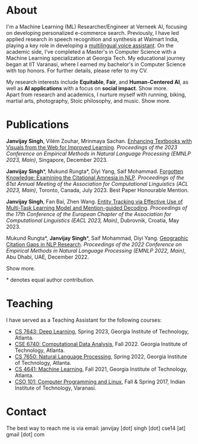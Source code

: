 # About
I'm a Machine Learning (ML) Researcher/Engineer at Verneek AI, focusing on developing personalized e-commerce search. Previously, I have led applied research in speech recognition and synthesis at Walmart India, playing a key role in developing a <a href="https://stories.flipkart.com/use-voice-assistant-to-buy-groceries-flipkart/">multilingual voice assistant</a>. On the academic side, I've completed a Master's in Computer Science with a Machine Learning specialization at Georgia Tech. My educational journey began at IIT Varanasi, where I earned my bachelor's in Computer Science with top honors. For further details, please refer to my CV.

<!-- <div id="career-content">
    <strong>Career Trajectory:</strong>
    <span id="career-brief-content">
        M.S. in Computer Science (ML specialization) @Georgia Tech. Applied Research in <a href="https://stories.flipkart.com/use-voice-assistant-to-buy-groceries-flipkart/">Speech Recognition and Synthesis</a> @ Walmart India.  B.Tech. in Computer Science @ IIT Varanasi.
        <span class="toggle-text" onclick="toggleCareerContent()" id="career-toggle-button">expand</span>
    </span>
    <p id="career-more-content" style="display:none;">
        Previously, I also led applied research in speech recognition and synthesis at Walmart India, playing a key role in developing a <a href="https://stories.flipkart.com/use-voice-assistant-to-buy-groceries-flipkart/">multilingual voice assistant</a>. I hold a MS in Computer Science (CS) from Georgia Tech, specializing in ML with a keen interest in Natural Language Processing and its societal applications.  My CS academic journey began at IIT Varanasi, where I graduated with the second-highest grades in my class. Please find more details in my CV.
        <span class="toggle-text" onclick="toggleCareerContent()">highlights</span>
    </p>
</div> -->

<div id="research-content">
    <span id="research-brief-content">
        My research interests include <strong>Equitable</strong>, <strong>Fair</strong>, and <strong>Human-Centered AI</strong>, as well as <strong>AI applications</strong> with a focus on <strong>social impact</strong>. 
        <span class="toggle-text" onclick="toggleResearchContent()" id="research-toggle-button">Show more.</span>
    </span>
    <span id="research-more-content" style="display:none;">
        My research interests include <strong>Equitable</strong>, <strong>Fair</strong>, and <strong>Human-Centered AI</strong>, as well as <strong>AI applications</strong> with a focus on <strong>social impact</strong>. Broadly, I'm drawn to the intersection of AI and society, especially as AI's integration into our lives becomes more prevalent. Echoing Prof. Fei Fei Li's words from her memoir, "It matters what motivates the development of AI, in both science and industry, and I believe that motivation must explicitly center on human benefit," my research motivation follows a similar ethos. Key questions I want to explore include: <i>How can we design and evaluate AI models to ensure equitable and fair benefits across the entire spectrum of humanity</i>? <i>How can we best leverage AI advancements to uplift underprivileged communities in areas like education and healthcare</i>? I am excited to tackle the challenges in answering these questions with interdisciplinary knowledge, aiming to use AI as a catalyst to bridge socio-economic gaps in society.
        <span class="toggle-text" onclick="toggleResearchContent()">Show less.</span>
    </span>
</div>






<div id="personal-content">
    <span id="personal-brief-content">
        Apart from research and academics, I nurture myself with running, biking, martial arts, photography, Stoic philosophy, and music.
        <span class="toggle-text" onclick="togglePersonalContent()" id="personal-toggle-button">Show more. </span>
    </span>
    <span id="personal-more-content" style="display:none;">
        More detailed content for personal interests goes here...
        <span class="toggle-text" onclick="togglePersonalContent()">Show less. </span>
    </span>
</div>





# Publications

**Janvijay Singh**, Vilém Zouhar, Mrinmaya Sachan. [Enhancing Textbooks with Visuals from the Web for Improved Learning](https://arxiv.org/pdf/2304.08931.pdf). *Proceedings of the 2023 Conference on Empirical Methods in Natural Language Processing (EMNLP 2023, Main)*, Singapore, December 2023.

**Janvijay Singh**\*, Mukund Rungta\*, Diyi Yang, Saif Mohammad. [Forgotten Knowledge: Examining the Citational Amnesia in NLP](https://aclanthology.org/2023.acl-long.341v2.pdf). *Proceedings of the 61st Annual Meeting of the Association for Computational Linguistics (ACL 2023, Main)*, Toronto, Canada, July 2023. <span class="award-badge">Best Paper Honourable Mention</span>.

**Janvijay Singh**, Fan Bai, Zhen Wang. [Entity Tracking via Effective Use of Multi-Task Learning Model and Mention-guided Decoding](https://aclanthology.org/2023.eacl-main.90.pdf). *Proceedings of the 17th Conference of the European Chapter of the Association for Computational Linguistics (EACL 2023, Main)*, Dubrovnik, Croatia, May 2023.

Mukund Rungta\*, **Janvijay Singh**\*, Saif Mohammad, Diyi Yang. [Geographic Citation Gaps in NLP Research](https://aclanthology.org/2022.emnlp-main.89.pdf). *Proceedings of the 2022 Conference on Empirical Methods in Natural Language Processing (EMNLP 2022, Main)*, Abu Dhabi, UAE, December 2022.

<div id="career-content">
    <span id="career-brief-content">
        <span class="toggle-text" onclick="toggleCareerContent()" id="career-toggle-button">Show more.</span>
    </span>
    <p id="career-more-content" style="display:none;">
        Mukund Rungta*, <strong>Janvijay Singh</strong>*, Saif Mohammad, Diyi Yang. <a href="https://aclanthology.org/2022.emnlp-main.89.pdf">Geographic Citation Gaps in NLP Research</a>. <i>Proceedings of the 2022 Conference on Empirical Methods in Natural Language Processing (EMNLP 2022, Main)</i>, Abu Dhabi, UAE, December 2022.
        <span class="toggle-text" onclick="toggleCareerContent()">Show less.</span>
    </p>
</div>

\* denotes equal author contribution.

# Teaching

I have served as a Teaching Assistant for the following courses:

- [CS 7643: Deep Learning](https://sites.cc.gatech.edu/classes/AY2023/cs7643_spring/index.html), Spring 2023, Georgia Institute of Technology, Atlanta.
- [CSE 6740: Computational Data Analysis](https://oscar.gatech.edu/bprod/bwckctlg.p_disp_course_detail?cat_term_in=202008&subj_code_in=CSE&crse_numb_in=6740), Fall 2022. Georgia Institute of Technology, Atlanta.
- [CS 7650: Natural Language Processing](https://aritter.github.io/CS-7650-sp22/), Spring 2022, Georgia Institute of Technology, Atlanta.
- [CS 4641: Machine Learning](https://aritter.github.io/CS-4641/), Fall 2021, Georgia Institute of Technology, Atlanta.
- [CSO 101: Computer Programming and Linux](https://sites.google.com/site/pratikchattopadhyay/programming), Fall & Spring 2017, Indian Institute of Technology, Varanasi.


# Contact
The best way to reach me is via email: janvijay [dot] singh [dot] cse14 [at] gmail [dot] com
